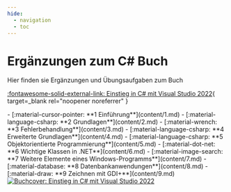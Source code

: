 ```yaml
---
hide:
  - navigation
  - toc
---
```


# Ergänzungen zum C# Buch

<div class="grid" markdown>
<div markdown>
Hier finden sie Ergänzungen und Übungsaufgaben zum Buch

[:fontawesome-solid-external-link: Einstieg in C# mit Visual Studio 2022](https://www.rheinwerk-verlag.de/einstieg-in-c-sharp-mit-visual-studio/?srsltid=AfmBOorY3PU_z9rlIXpotThlPFg9QL1k7HPnit9kBbW1_ycXkUyo_lNr){ target=_blank rel="noopener noreferrer" }

<div class="grid cards fancy" markdown>
- [:material-cursor-pointer: **1 Einführung**](content/1.md)
- [:material-language-csharp: **2 Grundlagen**](content/2.md)
- [:material-wrench: **3 Fehlerbehandlung**](content/3.md)
- [:material-language-csharp: **4 Erweiterte Grundlagen**](content/4.md)
- [:material-language-csharp: **5 Objektorientierte Programmierung**](content/5.md)
- [:material-dot-net: **6 Wichtige Klassen in .NET**](content/6.md)
- [:material-image-search: **7 Weitere Elemente eines Windows-Programms**](content/7.md)
- [:material-database: **8 Datenbankanwendungen**](content/8.md)
- [:material-draw: **9 Zeichnen mit GDI+**](content/9.md)
</div>

</div>

<a href="https://www.rheinwerk-verlag.de/einstieg-in-c-sharp-mit-visual-studio/?srsltid=AfmBOorY3PU_z9rlIXpotThlPFg9QL1k7HPnit9kBbW1_ycXkUyo_lNr" target="_blank" rel="noopener noreferrer">
  <img src="https://s3-eu-west-1.amazonaws.com/cover2.galileo-press.de/print/9783836288354_267.png" alt="Buchcover: Einstieg in C# mit Visual Studio 2022">
</a>

</div>
